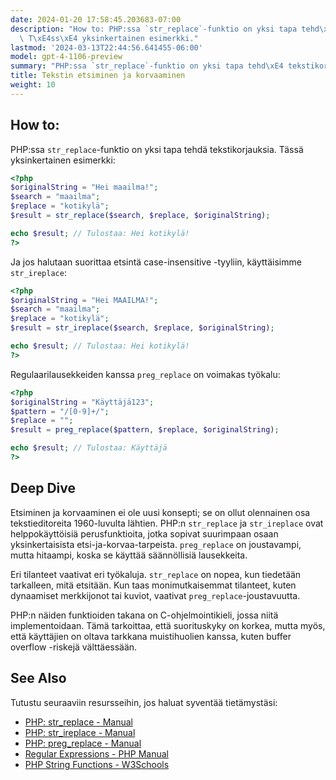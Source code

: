 ```yaml
---
date: 2024-01-20 17:58:45.203683-07:00
description: "How to: PHP:ssa `str_replace`-funktio on yksi tapa tehd\xE4 tekstikorjauksia.\
  \ T\xE4ss\xE4 yksinkertainen esimerkki."
lastmod: '2024-03-13T22:44:56.641455-06:00'
model: gpt-4-1106-preview
summary: "PHP:ssa `str_replace`-funktio on yksi tapa tehd\xE4 tekstikorjauksia."
title: Tekstin etsiminen ja korvaaminen
weight: 10
---
```


## How to:
PHP:ssa `str_replace`-funktio on yksi tapa tehdä tekstikorjauksia. Tässä yksinkertainen esimerkki:

```php
<?php
$originalString = "Hei maailma!";
$search = "maailma";
$replace = "kotikylä";
$result = str_replace($search, $replace, $originalString);

echo $result; // Tulostaa: Hei kotikylä!
?>
```

Ja jos halutaan suorittaa etsintä case-insensitive -tyyliin, käyttäisimme `str_ireplace`:

```php
<?php
$originalString = "Hei MAAILMA!";
$search = "maailma";
$replace = "kotikylä";
$result = str_ireplace($search, $replace, $originalString);

echo $result; // Tulostaa: Hei kotikylä!
?>
```

Regulaarilausekkeiden kanssa `preg_replace` on voimakas työkalu:

```php
<?php
$originalString = "Käyttäjä123";
$pattern = "/[0-9]+/";
$replace = "";
$result = preg_replace($pattern, $replace, $originalString);

echo $result; // Tulostaa: Käyttäjä
?>
```

## Deep Dive
Etsiminen ja korvaaminen ei ole uusi konsepti; se on ollut olennainen osa tekstieditoreita 1960-luvulta lähtien. PHP:n `str_replace` ja `str_ireplace` ovat helppokäyttöisiä perusfunktioita, jotka sopivat suurimpaan osaan yksinkertaisista etsi-ja-korvaa-tarpeista. `preg_replace` on joustavampi, mutta hitaampi, koska se käyttää säännöllisiä lausekkeita.

Eri tilanteet vaativat eri työkaluja. `str_replace` on nopea, kun tiedetään tarkalleen, mitä etsitään. Kun taas monimutkaisemmat tilanteet, kuten dynaamiset merkkijonot tai kuviot, vaativat `preg_replace`-joustavuutta.

PHP:n näiden funktioiden takana on C-ohjelmointikieli, jossa niitä implementoidaan. Tämä tarkoittaa, että suorituskyky on korkea, mutta myös, että käyttäjien on oltava tarkkana muistihuolien kanssa, kuten buffer overflow -riskejä välttäessään.

## See Also
Tutustu seuraaviin resursseihin, jos haluat syventää tietämystäsi:

- [PHP: str_replace - Manual](https://www.php.net/manual/en/function.str-replace.php)
- [PHP: str_ireplace - Manual](https://www.php.net/manual/en/function.str-ireplace.php)
- [PHP: preg_replace - Manual](https://www.php.net/manual/en/function.preg-replace.php)
- [Regular Expressions - PHP Manual](https://www.php.net/manual/en/book.pcre.php)
- [PHP String Functions - W3Schools](https://www.w3schools.com/php/php_ref_string.asp)
